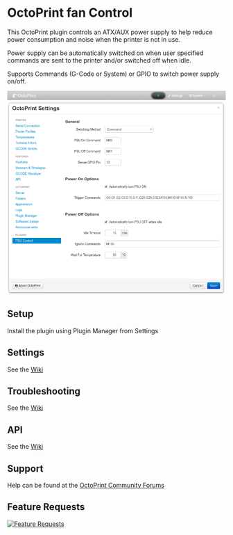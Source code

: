 # OctoPrint fan Control
This OctoPrint plugin controls an ATX/AUX power supply to help reduce power consumption and noise when the printer is not in use.

Power supply can be automatically switched on when user specified commands are sent to the printer and/or switched off when idle.

Supports Commands (G-Code or System) or GPIO to switch power supply on/off.

![fanControl](fancontrol_navbar_settings.png?raw=true)
 
 
## Setup
Install the plugin using Plugin Manager from Settings
 
## Settings
See the [Wiki](https://github.com/kantlivelong/OctoPrint-fanControl/wiki/Settings)
 
## Troubleshooting
See the [Wiki](https://github.com/kantlivelong/OctoPrint-fanControl/wiki/Troubleshooting)

## API
See the [Wiki](https://github.com/kantlivelong/OctoPrint-fanControl/wiki/API)

## Support
Help can be found at the [OctoPrint Community Forums](https://community.octoprint.org)

## Feature Requests
[![Feature Requests](https://feathub.com/kantlivelong/OctoPrint-fanControl?format=svg)](https://feathub.com/kantlivelong/OctoPrint-fanControl)
